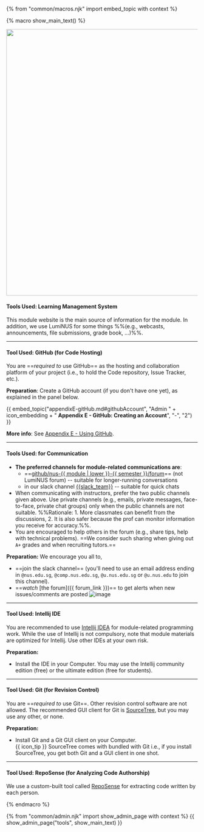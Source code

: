 {% from "common/macros.njk" import embed_topic with context %}

{% macro show_main_text() %}
<div id="main">

<img src="{{baseUrl}}/admin/images/toolsList.png" style="width: 700px"><br>

#### Tools Used: Learning Management System

This module website is the main source of information for the module. In addition, we use LumiNUS for some things %%(e.g., webcasts, announcements, file submissions, grade book, ...)%%.

<hr><!-- ----------------------------------------------------------------------------------------------------- -->
<div id="github">

#### Tool Used: GitHub (for Code Hosting)

You are ==_required to_ use GitHub== as the hosting and collaboration platform of your project (i.e., to hold the Code repository, Issue Tracker, etc.). 

**Preparation**: Create a GitHub account (if you don't have one yet), as explained in the panel below.

{{ embed_topic("appendixE-gitHub.md#githubAccount", "Admin " + icon_embedding + " **Appendix E - GitHub: Creating an Account**", "-", "2") }}

**More info**: See [Appendix E - Using GitHub](appendixE-gitHub.html).

</div><hr><!-- ----------------------------------------------------------------------------------------------------- -->
<div id="communication">

#### Tools Used: for Communication

* **The preferred channels for module-related communications are**:
  * ==[github/nus-{{ module | lower }}-{{ semester }}/forum]({{module_org}}/forum/issues)== (not LumiNUS forum) -- suitable for longer-running conversations
  * in our slack channel [{{slack_team}}]({{slack_team}}) -- suitable for quick chats 
* When communicating with instructors, prefer the two public channels given above. Use private channels (e.g., emails, private messages, face-to-face, private chat groups) only when the public channels are not suitable. %%Rationale: 1. More classmates can benefit from the discussions, 2. It is also safer because the prof can monitor information you receive for accuracy.%%.
* You are encouraged to help others in the forum (e.g., share tips, help with technical problems). ==We consider such sharing when giving out `A+` grades and when recruiting tutors.==

**Preparation:** We encourage you all to,
* ==join the slack channel== (you'll need to use an email address ending in `@nus.edu.sg`, `@comp.nus.edu.sg`, `@u.nus.edu.sg` or `@u.nus.edu` to join this channel).
* ==_watch_ [the forum]({{ forum_link }})== to get alerts when new issues/comments are posted ![image](https://user-images.githubusercontent.com/1673303/44647915-0c761a80-aa12-11e8-98ac-2deb50532643.png)

</div><hr><!-- ----------------------------------------------------------------------------------------------------- -->
<div id="ide">

#### Tool Used: Intellij IDE

You are recommended to use [Intellij IDEA](https://www.jetbrains.com/idea/) for module-related programming work. While the use of Intellij is not compulsory, note that module materials are optimized for Intellij. Use other IDEs at your own risk. 

**Preparation:**
* Install the IDE in your Computer. You may use the Intellij community edition (free) or the ultimate edition (free for students). 

</div><hr><!-- ----------------------------------------------------------------------------------------------------- -->
<div id="rcs">

#### Tool Used: Git (for Revision Control)

You are ==_required to_ use Git==. Other revision control software are not allowed. The recommended GUI client for Git is [SourceTree](https://www.sourcetreeapp.com/), but you may use any other, or none.

**Preparation:**
* Install Git and a Git GUI client on your Computer.<br>
  {{ icon_tip }} SourceTree comes with bundled with Git i.e., if you install SourceTree, you get both Git and a GUI client in one shot.

</div><hr><!-- ----------------------------------------------------------------------------------------------------- -->

#### Tool Used: RepoSense (for Analyzing Code Authorship)

We use a custom-built tool called [RepoSense](https://github.com/reposense/RepoSense) for extracting code written by each person.

<div class="indented-level2">
<panel type="seamless" header="##### Using RepoSense">
  <include src="reposenseCompatibility.md#main" />
</panel>
</div>

</div>
{% endmacro %}

{% from "common/admin.njk" import show_admin_page with context %}
{{ show_admin_page("tools", show_main_text) }}